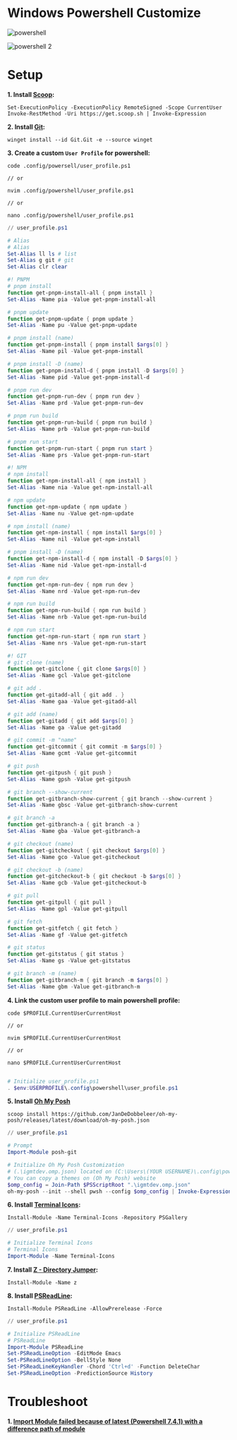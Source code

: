 # Windows Powershell Customize

![powershell](https://github.com/igmtdev/dotfiles/assets/161505752/0bfc8ab6-374e-48e9-b7f4-995d3cd799dc)

![powershell 2](https://github.com/igmtdev/dotfiles/assets/161505752/66082bb5-2504-4433-8dd4-61c56f063cc3)

# Setup
**1. Install [Scoop](https://scoop.sh/#/):**
```shell
Set-ExecutionPolicy -ExecutionPolicy RemoteSigned -Scope CurrentUser
Invoke-RestMethod -Uri https://get.scoop.sh | Invoke-Expression
```

**2. Install [Git](https://git-scm.com/download/win):**
```
winget install --id Git.Git -e --source winget
```

**3. Create a custom `User Profile` for powershell:**
```shell
code .config/powersell/user_profile.ps1

// or

nvim .config/powershell/user_profile.ps1

// or

nano .config/powershell/user_profile.ps1
```

```ps1
// user_profile.ps1

# Alias
# Alias
Set-Alias ll ls # list
Set-Alias g git # git
Set-Alias clr clear

#! PNPM
# pnpm install
function get-pnpm-install-all { pnpm install }
Set-Alias -Name pia -Value get-pnpm-install-all

# pnpm update
function get-pnpm-update { pnpm update }
Set-Alias -Name pu -Value get-pnpm-update

# pnpm install (name)
function get-pnpm-install { pnpm install $args[0] }
Set-Alias -Name pil -Value get-pnpm-install

# pnpm install -D (name)
function get-pnpm-install-d { pnpm install -D $args[0] }
Set-Alias -Name pid -Value get-pnpm-install-d

# pnpm run dev
function get-pnpm-run-dev { pnpm run dev }
Set-Alias -Name prd -Value get-pnpm-run-dev

# pnpm run build
function get-pnpm-run-build { pnpm run build }
Set-Alias -Name prb -Value get-pnpm-run-build

# pnpm run start
function get-pnpm-run-start { pnpm run start }
Set-Alias -Name prs -Value get-pnpm-run-start

#! NPM
# npm install
function get-npm-install-all { npm install }
Set-Alias -Name nia -Value get-npm-install-all

# npm update
function get-npm-update { npm update }
Set-Alias -Name nu -Value get-npm-update

# npm install (name)
function get-npm-install { npm install $args[0] }
Set-Alias -Name nil -Value get-npm-install

# pnpm install -D (name)
function get-npm-install-d { npm install -D $args[0] }
Set-Alias -Name nid -Value get-npm-install-d

# npm run dev
function get-npm-run-dev { npm run dev }
Set-Alias -Name nrd -Value get-npm-run-dev

# npm run build
function get-npm-run-build { npm run build }
Set-Alias -Name nrb -Value get-npm-run-build

# npm run start
function get-npm-run-start { npm run start }
Set-Alias -Name nrs -Value get-npm-run-start

#! GIT
# git clone (name)
function get-gitclone { git clone $args[0] }
Set-Alias -Name gcl -Value get-gitclone

# git add .
function get-gitadd-all { git add . }
Set-Alias -Name gaa -Value get-gitadd-all

# git add (name)
function get-gitadd { git add $args[0] }
Set-Alias -Name ga -Value get-gitadd

# git commit -m "name"
function get-gitcommit { git commit -m $args[0] }
Set-Alias -Name gcmt -Value get-gitcommit

# git push
function get-gitpush { git push }
Set-Alias -Name gpsh -Value get-gitpush

# git branch --show-current
function get-gitbranch-show-current { git branch --show-current }
Set-Alias -Name gbsc -Value get-gitbranch-show-current

# git branch -a
function get-gitbranch-a { git branch -a }
Set-Alias -Name gba -Value get-gitbranch-a

# git checkout (name)
function get-gitcheckout { git checkout $args[0] }
Set-Alias -Name gco -Value get-gitcheckout

# git checkout -b (name)
function get-gitcheckout-b { git checkout -b $args[0] }
Set-Alias -Name gcb -Value get-gitcheckout-b

# git pull
function get-gitpull { git pull }
Set-Alias -Name gpl -Value get-gitpull

# git fetch
function get-gitfetch { git fetch }
Set-Alias -Name gf -Value get-gitfetch

# git status
function get-gitstatus { git status }
Set-Alias -Name gs -Value get-gitstatus

# git branch -m (name)
function get-gitbranch-m { git branch -m $args[0] }
Set-Alias -Name gbm -Value get-gitbranch-m
```

**4. Link the custom user profile to main powershell profile:**
```shell
code $PROFILE.CurrentUserCurrentHost

// or

nvim $PROFILE.CurrentUserCurrentHost

// or

nano $PROFILE.CurrentUserCurrentHost
```

```ps1

# Initialize user_profile.ps1
. $env:USERPROFILE\.config\powershell\user_profile.ps1
```

**5. Install [Oh My Posh](https://ohmyposh.dev/docs/installation/windows)**
```shell
scoop install https://github.com/JanDeDobbeleer/oh-my-posh/releases/latest/download/oh-my-posh.json
```

```ps1
// user_profile.ps1

# Prompt
Import-Module posh-git

# Initialize Oh My Posh Customization
# (.\igmtdev.omp.json) located on (C:\Users\(YOUR USERNAME)\.config\powershell\)
# You can copy a themes on (Oh My Posh) website
$omp_config = Join-Path $PSScriptRoot ".\igmtdev.omp.json"
oh-my-posh --init --shell pwsh --config $omp_config | Invoke-Expression
```

**6. Install [Terminal Icons](https://github.com/devblackops/Terminal-Icons?tab=readme-ov-file#installation):**
```shell
Install-Module -Name Terminal-Icons -Repository PSGallery
```

```ps1
// user_profile.ps1

# Initialize Terminal Icons
# Terminal Icons
Import-Module -Name Terminal-Icons
```

**7. Install [Z - Directory Jumper](https://www.powershellgallery.com/packages/z/1.1.13):**
```shell
Install-Module -Name z
```

**8. Install [PSReadLine](https://github.com/PowerShell/PSReadLine?tab=readme-ov-file#installation):**
```shell
Install-Module PSReadLine -AllowPrerelease -Force
```

```ps1
// user_profile.ps1

# Initialize PSReadLine
# PSReadLine
Import-Module PSReadLine
Set-PSReadLineOption -EditMode Emacs
Set-PSReadLineOption -BellStyle None
Set-PSReadLineKeyHandler -Chord 'Ctrl+d' -Function DeleteChar
Set-PSReadLineOption -PredictionSource History
```

# Troubleshoot
**1. [Import Module failed because of latest (Powershell 7.4.1) with a difference path of module](https://www.sharepointdiary.com/2020/01/import-module-specified-module-not-loaded-because-no-valid-module-file-found-in-any-module-directory.html)**
